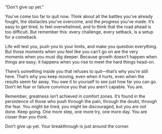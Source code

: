 "Don't give up yet."

You’ve come too far to quit now. Think about all the battles you’ve already fought, the obstacles you’ve overcome, and the progress you’ve made. It’s easy to get tired, to feel overwhelmed, and to think that the road ahead is too difficult. But remember this: every challenge, every setback, is a setup for a comeback.

Life will test you, push you to your limits, and make you question everything. But those moments when you feel like you can’t go on are the very moments when you must dig deeper. Because growth doesn’t happen when things are easy; it happens when you rise to meet the hard things head-on.

There’s something inside you that refuses to quit—that’s why you’re still here. That’s why you keep moving, even when it hurts, even when the results seem far away. You owe it to yourself to see just how far you can go. Don’t let fear or failure convince you that you aren’t capable. You are.

Remember, greatness isn’t achieved in comfort zones. It’s found in the persistence of those who push through the pain, through the doubt, through the fear. You might be tired, you might be discouraged, but you are not done. Keep going. One more step, one more try, one more day. You are closer than you think.

Don’t give up yet. Your breakthrough is just around the corner.
